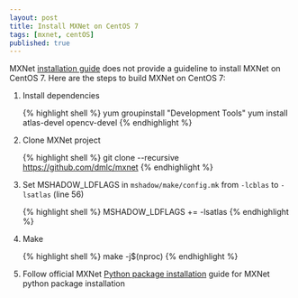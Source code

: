 ```yaml
---
layout: post
title: Install MXNet on CentOS 7
tags: [mxnet, centOS]
published: true
---
```


MXNet [installation guide](http://mxnet.readthedocs.io/en/latest/how_to/build.html) does not provide a guideline to install MXNet on CentOS 7. Here are the steps to build MXNet on CentOS 7:

1. Install dependencies

    {% highlight shell %}
    yum groupinstall "Development Tools" 
    yum install atlas-devel opencv-devel
    {% endhighlight %}
  
2. Clone MXNet project

    {% highlight shell %}
    git clone --recursive https://github.com/dmlc/mxnet
    {% endhighlight %}
  
3. Set MSHADOW_LDFLAGS in `mshadow/make/config.mk` from `-lcblas` to `-lsatlas` (line 56)

    {% highlight shell %}
    MSHADOW_LDFLAGS += -lsatlas
    {% endhighlight %}
  
4. Make

    {% highlight shell %}
    make -j$(nproc)
    {% endhighlight %}
  
5. Follow official MXNet [Python package installation](http://mxnet.readthedocs.io/en/latest/how_to/build.html#python-package-installation) guide for MXNet python package installation
